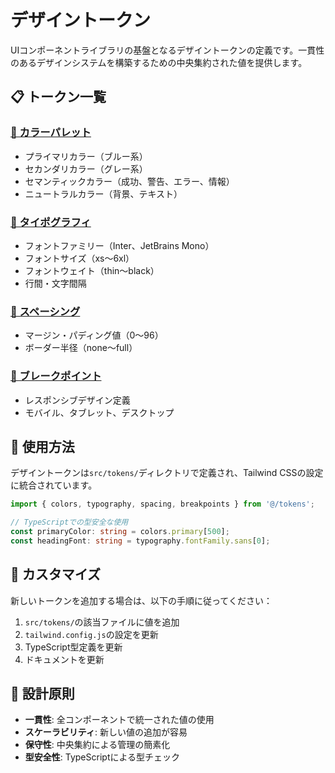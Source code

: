 # デザイントークン

UIコンポーネントライブラリの基盤となるデザイントークンの定義です。一貫性のあるデザインシステムを構築するための中央集約された値を提供します。

## 📋 トークン一覧

### [🎨 カラーパレット](./colors.md)
- プライマリカラー（ブルー系）
- セカンダリカラー（グレー系）
- セマンティックカラー（成功、警告、エラー、情報）
- ニュートラルカラー（背景、テキスト）

### [📝 タイポグラフィ](./typography.md)
- フォントファミリー（Inter、JetBrains Mono）
- フォントサイズ（xs〜6xl）
- フォントウェイト（thin〜black）
- 行間・文字間隔

### [📏 スペーシング](./spacing.md)
- マージン・パディング値（0〜96）
- ボーダー半径（none〜full）

### [📱 ブレークポイント](./breakpoints.md)
- レスポンシブデザイン定義
- モバイル、タブレット、デスクトップ

## 🎯 使用方法

デザイントークンは`src/tokens/`ディレクトリで定義され、Tailwind CSSの設定に統合されています。

```typescript
import { colors, typography, spacing, breakpoints } from '@/tokens';

// TypeScriptでの型安全な使用
const primaryColor: string = colors.primary[500];
const headingFont: string = typography.fontFamily.sans[0];
```

## 🔧 カスタマイズ

新しいトークンを追加する場合は、以下の手順に従ってください：

1. `src/tokens/`の該当ファイルに値を追加
2. `tailwind.config.js`の設定を更新
3. TypeScript型定義を更新
4. ドキュメントを更新

## 📐 設計原則

- **一貫性**: 全コンポーネントで統一された値の使用
- **スケーラビリティ**: 新しい値の追加が容易
- **保守性**: 中央集約による管理の簡素化
- **型安全性**: TypeScriptによる型チェック
